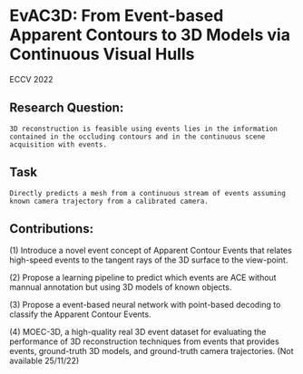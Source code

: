 # EvAC3D: From Event-based Apparent Contours to 3D Models via Continuous Visual Hulls

ECCV 2022

## Research Question:
    3D reconstruction is feasible using events lies in the information contained in the occluding contours and in the continuous scene acquisition with events.
    
## Task
	Directly predicts a mesh from a continuous stream of events assuming known camera trajectory from a calibrated camera.
	
## Contributions:
(1) Introduce a novel event concept of Apparent Contour Events that relates high-speed events to the tangent rays of the 3D surface to the view-point.

(2) Propose a learning pipeline to predict which events are ACE without mannual annotation but using 3D models of known objects. 

(3) Propose a event-based neural network with point-based decoding to classify the Apparent Contour Events.

(4) MOEC-3D, a high-quality real 3D event dataset for evaluating the performance of 3D reconstruction techniques from events that provides events, ground-truth 3D models, and ground-truth camera trajectories. (Not available 25/11/22)

